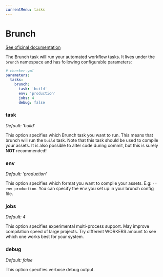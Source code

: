 ```yaml
---
currentMenu: tasks
---
```


# Brunch

[See oficinal documentation](http://brunch.io/)

The Brunch task will run your automated workflow tasks.
It lives under the `brunch` namespace and has following configurable parameters:

```yml
# checker.yml
parameters:
  tasks:
    brunch:
      task: 'build'
      env: 'production'
      jobs: 4
      debug: false
```

### task

*Default: 'build'*

This option specifies which Brunch task you want to run.
This means that brunch will run the `build` task.
Note that this task should be used to compile your assets. 
It is also possible to alter code during commit, but this is surely **NOT** recommended!

### env

*Default: 'production'*

This option specifies which format you want to compile your assets.
E.g: `--env production`. You can specify the env you set up in your brunch config file.

### jobs

*Default: 4*

This option specifies experimental multi-process support.
May improve compilation speed of large projects.
Try different WORKERS amount to see which one works best for your system.

### debug

*Default: false*

This option specifies verbose debug output.
